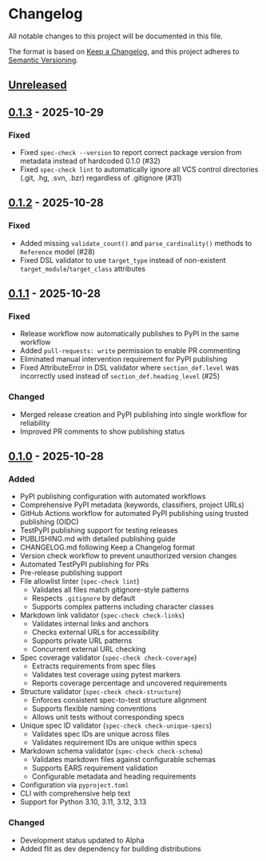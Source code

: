 # Changelog

All notable changes to this project will be documented in this file.

The format is based on [Keep a Changelog](https://keepachangelog.com/en/1.1.0/),
and this project adheres to [Semantic Versioning](https://semver.org/spec/v2.0.0.html).

## [Unreleased]

## [0.1.3] - 2025-10-29

### Fixed
- Fixed `spec-check --version` to report correct package version from metadata instead of hardcoded 0.1.0 (#32)
- Fixed `spec-check lint` to automatically ignore all VCS control directories (.git, .hg, .svn, .bzr) regardless of .gitignore (#31)

## [0.1.2] - 2025-10-28

### Fixed
- Added missing `validate_count()` and `parse_cardinality()` methods to `Reference` model (#28)
- Fixed DSL validator to use `target_type` instead of non-existent `target_module`/`target_class` attributes

## [0.1.1] - 2025-10-28

### Fixed
- Release workflow now automatically publishes to PyPI in the same workflow
- Added `pull-requests: write` permission to enable PR commenting
- Eliminated manual intervention requirement for PyPI publishing
- Fixed AttributeError in DSL validator where `section_def.level` was incorrectly used instead of `section_def.heading_level` (#25)

### Changed
- Merged release creation and PyPI publishing into single workflow for reliability
- Improved PR comments to show publishing status

## [0.1.0] - 2025-10-28

### Added
- PyPI publishing configuration with automated workflows
- Comprehensive PyPI metadata (keywords, classifiers, project URLs)
- GitHub Actions workflow for automated PyPI publishing using trusted publishing (OIDC)
- TestPyPI publishing support for testing releases
- PUBLISHING.md with detailed publishing guide
- CHANGELOG.md following Keep a Changelog format
- Version check workflow to prevent unauthorized version changes
- Automated TestPyPI publishing for PRs
- Pre-release publishing support
- File allowlist linter (`spec-check lint`)
  - Validates all files match gitignore-style patterns
  - Respects `.gitignore` by default
  - Supports complex patterns including character classes
- Markdown link validator (`spec-check check-links`)
  - Validates internal links and anchors
  - Checks external URLs for accessibility
  - Supports private URL patterns
  - Concurrent external URL checking
- Spec coverage validator (`spec-check check-coverage`)
  - Extracts requirements from spec files
  - Validates test coverage using pytest markers
  - Reports coverage percentage and uncovered requirements
- Structure validator (`spec-check check-structure`)
  - Enforces consistent spec-to-test structure alignment
  - Supports flexible naming conventions
  - Allows unit tests without corresponding specs
- Unique spec ID validator (`spec-check check-unique-specs`)
  - Validates spec IDs are unique across files
  - Validates requirement IDs are unique within specs
- Markdown schema validator (`spec-check check-schema`)
  - Validates markdown files against configurable schemas
  - Supports EARS requirement validation
  - Configurable metadata and heading requirements
- Configuration via `pyproject.toml`
- CLI with comprehensive help text
- Support for Python 3.10, 3.11, 3.12, 3.13

### Changed
- Development status updated to Alpha
- Added flit as dev dependency for building distributions

[Unreleased]: https://github.com/TradeMe/spec-check/compare/v0.1.3...HEAD
[0.1.3]: https://github.com/TradeMe/spec-check/compare/v0.1.2...v0.1.3
[0.1.2]: https://github.com/TradeMe/spec-check/compare/v0.1.1...v0.1.2
[0.1.1]: https://github.com/TradeMe/spec-check/compare/v0.1.0...v0.1.1
[0.1.0]: https://github.com/TradeMe/spec-check/releases/tag/v0.1.0
